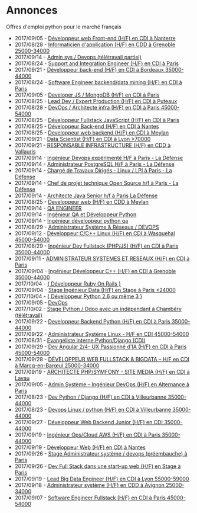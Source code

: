 # Annonces

Offres d'emploi python pour le marché français

* 2017/09/05 - [Développeur web Front-end (H/F) en CDI à Nanterre](http://www.pyjobs.fr/jobs/details/5874/developpeur-web-front-end-h-f-en-cdi-a-nanterre "Développeur web Front-end (H/F) en CDI à Nanterre")
* 2017/08/28 - [Informaticien d'application (H/F) en CDD à Grenoble 25000-34000](http://www.pyjobs.fr/jobs/details/5866/informaticien-dapplication-h-f-en-cdd-a-grenoble-25000-34000 "Informaticien d'application (H/F) en CDD à Grenoble 25000-34000")
* 2017/09/14 - [Admin sys / Devops (télétravail partiel)](http://www.pyjobs.fr/jobs/details/5888/admin-sys-devops-teletravail-partiel "Admin sys / Devops (télétravail partiel)")
* 2017/08/24 - [Support and Integration Engineer (H/F) en CDI à Paris](http://www.pyjobs.fr/jobs/details/5858/support-and-integration-engineer-h-f-en-cdi-a-paris "Support and Integration Engineer (H/F) en CDI à Paris")
* 2017/09/21 - [Développeur back-end (H/F) en CDI à Bordeaux 35000-44000](http://www.pyjobs.fr/jobs/details/5896/developpeur-back-end-h-f-en-cdi-a-bordeaux-35000-44000 "Développeur back-end (H/F) en CDI à Bordeaux 35000-44000")
* 2017/08/24 - [Software Engineer backend/data mining (H/F) en CDI à Paris](http://www.pyjobs.fr/jobs/details/5859/software-engineer-backend-data-mining-h-f-en-cdi-a-paris "Software Engineer backend/data mining (H/F) en CDI à Paris")
* 2017/09/05 - [Developer JS / MongoDB (H/F) en CDI à Paris](http://www.pyjobs.fr/jobs/details/5872/developer-js-mongodb-h-f-en-cdi-a-paris "Developer JS / MongoDB (H/F) en CDI à Paris")
* 2017/08/25 - [Lead Dev / Expert Production (H/F) en CDI à Puteaux](http://www.pyjobs.fr/jobs/details/5864/lead-dev-expert-production-h-f-en-cdi-a-puteaux "Lead Dev / Expert Production (H/F) en CDI à Puteaux")
* 2017/08/28 - [DevOps / Architecte infra (H/F) en CDI à Paris 45000-54000](http://www.pyjobs.fr/jobs/details/5865/devops-architecte-infra-h-f-en-cdi-a-paris-45000-54000 "DevOps / Architecte infra (H/F) en CDI à Paris 45000-54000")
* 2017/08/25 - [Développeur Fullstack JavaScript (H/F) en CDI à Paris](http://www.pyjobs.fr/jobs/details/5860/developpeur-fullstack-javascript-h-f-en-cdi-a-paris "Développeur Fullstack JavaScript (H/F) en CDI à Paris")
* 2017/08/25 - [Développeur Back-end (H/F) en CDI à Nantes](http://www.pyjobs.fr/jobs/details/5863/developpeur-back-end-h-f-en-cdi-a-nantes "Développeur Back-end (H/F) en CDI à Nantes")
* 2017/08/25 - [Developpeur web backend (H/F) en CDI à Meylan](http://www.pyjobs.fr/jobs/details/5862/developpeur-web-backend-h-f-en-cdi-a-meylan "Developpeur web backend (H/F) en CDI à Meylan")
* 2017/09/21 - [Data Scientist (H/F) en CDI à Lyon >70000](http://www.pyjobs.fr/jobs/details/5894/data-scientist-h-f-en-cdi-a-lyon-70000 "Data Scientist (H/F) en CDI à Lyon >70000")
* 2017/09/21 - [RESPONSABLE INFRASTRUCTURE (H/F) en CDD à Vallauris](http://www.pyjobs.fr/jobs/details/5895/responsable-infrastructure-h-f-en-cdd-a-vallauris "RESPONSABLE INFRASTRUCTURE (H/F) en CDD à Vallauris")
* 2017/09/14 - [Ingénieur Devops expérimenté H/F à Paris - La Défense](http://www.pyjobs.fr/jobs/details/5885/ingenieur-devops-experimente-h-f-a-paris-la-defense "Ingénieur Devops expérimenté H/F à Paris - La Défense")
* 2017/09/14 - [Administrateur PostgreSQL H/F à Paris - La Défense](http://www.pyjobs.fr/jobs/details/5886/administrateur-postgresql-h-f-a-paris-la-defense "Administrateur PostgreSQL H/F à Paris - La Défense")
* 2017/09/14 - [Chargé de Travaux Dirigés - Linux / LPI à Paris - La Défense](http://www.pyjobs.fr/jobs/details/5887/charge-de-travaux-diriges-linux-lpi-a-paris-la-defense "Chargé de Travaux Dirigés - Linux / LPI à Paris - La Défense")
* 2017/09/14 - [Chef de projet technique Open Source h/f à Paris - La Défense](http://www.pyjobs.fr/jobs/details/5884/chef-de-projet-technique-open-source-h-f-a-paris-la-defense "Chef de projet technique Open Source h/f à Paris - La Défense")
* 2017/09/14 - [Architecte Java Senior h/f à Paris La Défense](http://www.pyjobs.fr/jobs/details/5883/architecte-java-senior-h-f-a-paris-la-defense "Architecte Java Senior h/f à Paris La Défense")
* 2017/08/25 - [Developpeur web (H/F) en CDD à Meylan](http://www.pyjobs.fr/jobs/details/5861/developpeur-web-h-f-en-cdd-a-meylan "Developpeur web (H/F) en CDD à Meylan")
* 2017/09/14 - [QA ENGINEER](http://www.pyjobs.fr/jobs/details/5881/qa-engineer "QA ENGINEER")
* 2017/09/14 - [Ingénieur QA et Développeur Python](http://www.pyjobs.fr/jobs/details/5880/ingenieur-qa-et-developpeur-python "Ingénieur QA et Développeur Python")
* 2017/09/14 - [Ingénieur développeur python qa](http://www.pyjobs.fr/jobs/details/5882/ingenieur-developpeur-python-qa "Ingénieur développeur python qa")
* 2017/08/29 - [Administrateur Système & Réseaux / DEVOPS](http://www.pyjobs.fr/jobs/details/5868/administrateur-systeme-reseaux-devops "Administrateur Système & Réseaux / DEVOPS")
* 2017/09/12 - [Développeur C/C++ Linux (H/F) en CDI à Wasquehal 45000-54000](http://www.pyjobs.fr/jobs/details/5879/developpeur-c-c-linux-h-f-en-cdi-a-wasquehal-45000-54000 "Développeur C/C++ Linux (H/F) en CDI à Wasquehal 45000-54000")
* 2017/08/29 - [Ingénieur Dev Fullstack (PHP/JS) (H/F) en CDI à Paris 35000-44000](http://www.pyjobs.fr/jobs/details/5867/ingenieur-dev-fullstack-php-js-h-f-en-cdi-a-paris-35000-44000 "Ingénieur Dev Fullstack (PHP/JS) (H/F) en CDI à Paris 35000-44000")
* 2017/09/11 - [ADMINISTRATEUR SYSTEMES ET RESEAUX  (H/F) en CDI à Paris](http://www.pyjobs.fr/jobs/details/5878/administrateur-systemes-et-reseaux-h-f-en-cdi-a-paris "ADMINISTRATEUR SYSTEMES ET RESEAUX  (H/F) en CDI à Paris")
* 2017/09/04 - [Ingénieur Développeur C++ (H/F) en CDI à Grenoble 35000-44000](http://www.pyjobs.fr/jobs/details/5871/ingenieur-developpeur-c-h-f-en-cdi-a-grenoble-35000-44000 "Ingénieur Développeur C++ (H/F) en CDI à Grenoble 35000-44000")
* 2017/10/04 - [{ Développeur Ruby On Rails }](http://www.pyjobs.fr/jobs/details/5907/developpeur-ruby-on-rails "{ Développeur Ruby On Rails }")
* 2017/09/04 - [Stage Ingénieur Data (H/F) en Stage à Paris <24000](http://www.pyjobs.fr/jobs/details/5870/stage-ingenieur-data-h-f-en-stage-a-paris-24000 "Stage Ingénieur Data (H/F) en Stage à Paris <24000")
* 2017/10/04 - [{ Développeur Python 2.6 ou même 3 }](http://www.pyjobs.fr/jobs/details/5906/developpeur-python-2-6-ou-meme-3 "{ Développeur Python 2.6 ou même 3 }")
* 2017/09/05 - [DevOps](http://www.pyjobs.fr/jobs/details/5876/devops "DevOps")
* 2017/10/02 - [Stage Python / Odoo avec un indépendant à Chambéry (télétravail)](http://www.pyjobs.fr/jobs/details/5905/stage-python-odoo-avec-un-independant-a-chambery-teletravail "Stage Python / Odoo avec un indépendant à Chambéry (télétravail)")
* 2017/09/22 - [Developpeur Backend Python (H/F) en CDI à Paris 35000-44000](http://www.pyjobs.fr/jobs/details/5897/developpeur-backend-python-h-f-en-cdi-a-paris-35000-44000 "Developpeur Backend Python (H/F) en CDI à Paris 35000-44000")
* 2017/09/22 - [Administrateur Système Linux - H/F en CDI 45000-54000](http://www.pyjobs.fr/jobs/details/5898/administrateur-systeme-linux-h-f-en-cdi-45000-54000 "Administrateur Système Linux - H/F en CDI 45000-54000")
* 2017/08/31 - [Evangéliste interne Python/Django (CDI)](http://www.pyjobs.fr/jobs/details/5869/evangeliste-interne-python-django-cdi "Evangéliste interne Python/Django (CDI)")
* 2017/09/29 - [Dev Angular 2/4- UX Passionné d'IA (H/F) en CDI à Paris 45000-54000](http://www.pyjobs.fr/jobs/details/5904/dev-angular-2-4-ux-passionne-dia-h-f-en-cdi-a-paris-45000-54000 "Dev Angular 2/4- UX Passionné d'IA (H/F) en CDI à Paris 45000-54000")
* 2017/09/28 - [DÉVELOPPEUR WEB FULLSTACK & BIGDATA – H/F en CDI à Marcq-en-Barœul 25000-34000](http://www.pyjobs.fr/jobs/details/5903/developpeur-web-fullstack-bigdata-h-f-en-cdi-a-marcq-en-baroeul-25000-34000 "DÉVELOPPEUR WEB FULLSTACK & BIGDATA – H/F en CDI à Marcq-en-Barœul 25000-34000")
* 2017/09/19 - [ARCHITECTE PHP/SYMFONY - SITE MEDIA (H/F) en CDI à Lavau](http://www.pyjobs.fr/jobs/details/5893/architecte-php-symfony-site-media-h-f-en-cdi-a-lavau "ARCHITECTE PHP/SYMFONY - SITE MEDIA (H/F) en CDI à Lavau")
* 2017/09/05 - [Admin Système – Ingénieur DevOps (H/F) en Alternance à Paris](http://www.pyjobs.fr/jobs/details/5875/admin-systeme-ingenieur-devops-h-f-en-alternance-a-paris "Admin Système – Ingénieur DevOps (H/F) en Alternance à Paris")
* 2017/08/23 - [Dev Python / Django (H/F) en CDI à Villeurbanne 35000-44000](http://www.pyjobs.fr/jobs/details/5856/dev-python-django-h-f-en-cdi-a-villeurbanne-35000-44000 "Dev Python / Django (H/F) en CDI à Villeurbanne 35000-44000")
* 2017/08/23 - [Devops Linux / python (H/F) en CDI à Villeurbanne 35000-44000](http://www.pyjobs.fr/jobs/details/5857/devops-linux-python-h-f-en-cdi-a-villeurbanne-35000-44000 "Devops Linux / python (H/F) en CDI à Villeurbanne 35000-44000")
* 2017/09/27 - [Développeur Web Backend Junior (H/F) en CDI 35000-44000](http://www.pyjobs.fr/jobs/details/5902/developpeur-web-backend-junior-h-f-en-cdi-35000-44000 "Développeur Web Backend Junior (H/F) en CDI 35000-44000")
* 2017/09/19 - [Ingénieur Ops/Cloud AWS (H/F) en CDI à Paris 35000-44000](http://www.pyjobs.fr/jobs/details/5891/ingenieur-ops-cloud-aws-h-f-en-cdi-a-paris-35000-44000 "Ingénieur Ops/Cloud AWS (H/F) en CDI à Paris 35000-44000")
* 2017/09/19 - [Développeur Web (H/F) en CDI à Nantes](http://www.pyjobs.fr/jobs/details/5892/developpeur-web-h-f-en-cdi-a-nantes "Développeur Web (H/F) en CDI à Nantes")
* 2017/09/26 - [Stage Administrateur système / devops (préembauche) à Paris](http://www.pyjobs.fr/jobs/details/5901/stage-administrateur-systeme-devops-preembauche-a-paris "Stage Administrateur système / devops (préembauche) à Paris")
* 2017/09/26 - [Dev Full Stack dans une start-up web (H/F) en Stage à Paris](http://www.pyjobs.fr/jobs/details/5900/dev-full-stack-dans-une-start-up-web-h-f-en-stage-a-paris "Dev Full Stack dans une start-up web (H/F) en Stage à Paris")
* 2017/09/19 - [Lead Big Data Engineer (H/F) en CDI à Lyon 55000-59000](http://www.pyjobs.fr/jobs/details/5890/lead-big-data-engineer-h-f-en-cdi-a-lyon-55000-59000 "Lead Big Data Engineer (H/F) en CDI à Lyon 55000-59000")
* 2017/09/18 - [Administrateur système (H/F) en CDD à Avignon 25000-34000](http://www.pyjobs.fr/jobs/details/5889/administrateur-systeme-h-f-en-cdd-a-avignon-25000-34000 "Administrateur système (H/F) en CDD à Avignon 25000-34000")
* 2017/09/07 - [Software Engineer Fullstack (H/F) en CDI à Paris 45000-54000](http://www.pyjobs.fr/jobs/details/5877/software-engineer-fullstack-h-f-en-cdi-a-paris-45000-54000 "Software Engineer Fullstack (H/F) en CDI à Paris 45000-54000")

